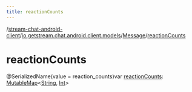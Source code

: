 ```yaml
---
title: reactionCounts
---
```

/[stream-chat-android-client](../../index.md)/[io.getstream.chat.android.client.models](../index.md)/[Message](index.md)/[reactionCounts](reactionCounts.md)  
  
  
  
# reactionCounts  
@SerializedName(value = reaction_counts)var [reactionCounts](reactionCounts.md): [MutableMap](https://kotlinlang.org/api/latest/jvm/stdlib/kotlin.collections/-mutable-map/index.html)&lt;[String](https://kotlinlang.org/api/latest/jvm/stdlib/kotlin/-string/index.html), [Int](https://kotlinlang.org/api/latest/jvm/stdlib/kotlin/-int/index.html)&gt;
